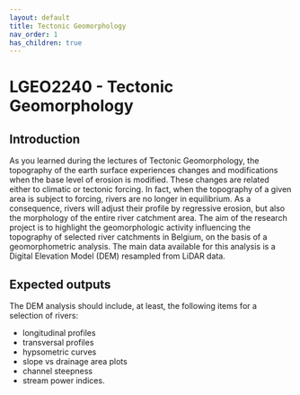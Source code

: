 ```yaml
---
layout: default
title: Tectonic Geomorphology
nav_order: 1
has_children: true
---
```


<!-- ---
layout: default
title: LGEO2240
permalink: /tecto/index
--- -->

# LGEO2240 - Tectonic Geomorphology

## Introduction

As you learned during the lectures of Tectonic Geomorphology, the topography of the earth surface experiences changes and modifications when the base level of erosion is modified. These changes are related either to climatic or tectonic forcing. In fact, when the topography of a given area is subject to forcing, rivers are no longer in equilibrium. As a consequence, rivers will adjust their profile by regressive erosion, but also the morphology of the entire river catchment area.
The aim of the research project is to highlight the geomorphologic activity influencing the topography of selected river catchments in Belgium, on the basis of a geomorphometric analysis. The main data available for this analysis is a Digital Elevation Model (DEM) resampled from LiDAR data.

## Expected outputs

The DEM analysis should include, at least, the following items for a selection of rivers:
- longitudinal profiles
- transversal profiles
- hypsometric curves
- slope vs drainage area plots
- channel steepness
- stream power indices.

